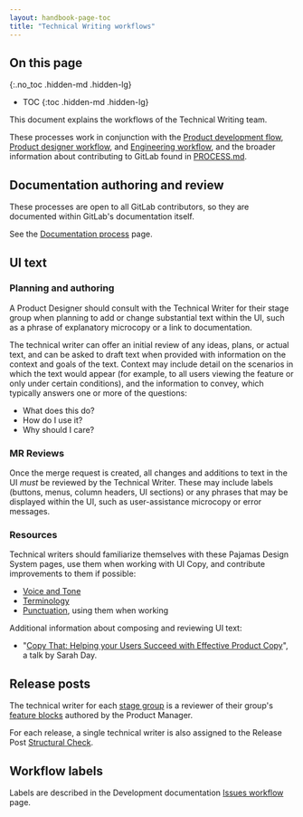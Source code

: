 ```yaml
---
layout: handbook-page-toc
title: "Technical Writing workflows"
---
```


## On this page
{:.no_toc .hidden-md .hidden-lg}

- TOC
{:toc .hidden-md .hidden-lg}

This document explains the workflows of the Technical Writing team.

These processes work in conjunction with the [Product development flow](/handbook/product-development-flow/),
[Product designer workflow](https://about.gitlab.com/handbook/engineering/ux/ux-designer), and
[Engineering workflow](/handbook/engineering/workflow/), and the broader information about
contributing to GitLab found in [PROCESS.md](https://gitlab.com/gitlab-org/gitlab/blob/master/PROCESS.md).

## Documentation authoring and review

These processes are open to all GitLab contributors, so they are documented
within GitLab's documentation itself.

See the [Documentation process](https://docs.gitlab.com/ee/development/documentation/workflow.html) page.

## UI text

### Planning and authoring

A Product Designer should consult with the Technical Writer for their stage group when planning to add
or change substantial text within the UI, such as a phrase of explanatory microcopy or a link to documentation.

The technical writer can offer an initial review of any ideas, plans, or actual text, and can be asked to
draft text when provided with information on the context and goals of the text. Context may include
detail on the scenarios in which the text would appear (for example, to all users viewing the feature
or only under certain conditions), and the information to convey, which typically answers
one or more of the questions:

- What does this do?
- How do I use it?
- Why should I care?

### MR Reviews

Once the merge request is created, all changes and additions to text in the UI *must* be reviewed by the Technical Writer.
These may include labels (buttons, menus, column headers, UI sections) or any phrases that may be displayed within the UI,
such as user-assistance microcopy or error messages.

### Resources

Technical writers should familiarize themselves with these Pajamas Design System pages, use them when working with UI Copy, and contribute improvements to them if possible: 

- [Voice and Tone](https://design.gitlab.com/content/voice-tone)
- [Terminology](https://design.gitlab.com/content/terminology)
- [Punctuation](https://design.gitlab.com/content/punctuation), using them when working

Additional information about composing and reviewing UI text:

- "[Copy That: Helping your Users Succeed with Effective Product Copy](https://www.youtube.com/watch?v=M_Q1RO0ky2c)", a talk by Sarah Day.

## Release posts

The technical writer for each [stage group](https://about.gitlab.com/handbook/product/categories/) 
is a reviewer of their group's [feature blocks](https://about.gitlab.com/handbook/marketing/blog/release-posts/#feature-blocks) authored by the Product Manager.

For each release, a single technical writer is also assigned to the Release Post [Structural Check](https://about.gitlab.com/handbook/marketing/blog/release-posts/#structural-check).

## Workflow labels

Labels are described in the Development documentation [Issues workflow](https://gitlab.com/gitlab-org/gitlab/blob/master/doc/development/contributing/issue_workflow.md) page.
